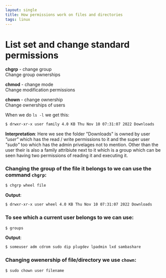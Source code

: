 ```yaml
---
layout: single
title: How permissions work on files and directories
tags: linux
---
```


# List set and change standard permissions

__chgrp__ - change group  
Change group ownerships  

__chmod__ - change mode  
Change modification permissions  

__chown__ - change ownership  
Change ownerships of users  




When we do `ls -l` we get this:
```bash
$ drwxr-xr-x user family 4.0 KB Thu Nov 10 07:31:07 2022 Downloads
```

__Interpretation__:
Here we see the folder "Downloads" is owned by user _"user"_ which has the read / write permissions to it and the super user _"sudo"_ too which has the admin privelages not to mention.
Other than the user their is also a family attribiute next to it which is a group which can be seen having two permissions of reading it and executing it.

### Changing the group of the file it belongs to we can use the command `chgrp`:
```bash
$ chgrp wheel file
```

__Output__:
```bash
$ drwxr-xr-x user wheel 4.0 KB Thu Nov 10 07:31:07 2022 Downloads
```

### To see which a current user belongs to we can use:
```bash
$ groups
```
__Output__:
```bash
$ someuser adm cdrom sudo dip plugdev lpadmin lxd sambashare
```

### Changing owenership of file/directory we use `chown`:

```bash
$ sudo chown user filename
```



